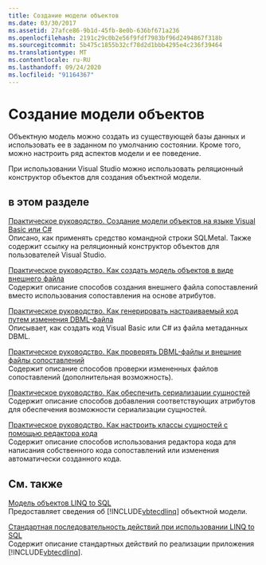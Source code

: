 ```yaml
---
title: Создание модели объектов
ms.date: 03/30/2017
ms.assetid: 27afce86-9b1d-45fb-8e0b-636bf671a236
ms.openlocfilehash: 2191c29c0b2e56f9fdf7983bf96d2494867f318b
ms.sourcegitcommit: 5b475c1855b32cf78d2d1bbb4295e4c236f39464
ms.translationtype: MT
ms.contentlocale: ru-RU
ms.lasthandoff: 09/24/2020
ms.locfileid: "91164367"
---
```

# <a name="creating-the-object-model"></a>Создание модели объектов

Объектную модель можно создать из существующей базы данных и использовать ее в заданном по умолчанию состоянии. Кроме того, можно настроить ряд аспектов модели и ее поведение.  
  
 При использовании Visual Studio можно использовать реляционный конструктор объектов для создания объектной модели.  
  
## <a name="in-this-section"></a>в этом разделе  

 [Практическое руководство. Создание модели объектов на языке Visual Basic или C#](how-to-generate-the-object-model-in-visual-basic-or-csharp.md)  
 Описано, как применять средство командной строки SQLMetal. Также содержит ссылку на реляционный конструктор объектов для пользователей Visual Studio.  
  
 [Практическое руководство. Как создать модель объектов в виде внешнего файла](how-to-generate-the-object-model-as-an-external-file.md)  
 Содержит описание способов создания внешнего файла сопоставлений вместо использования сопоставления на основе атрибутов.  
  
 [Практическое руководство. Как генерировать настраиваемый код путем изменения DBML-файла](how-to-generate-customized-code-by-modifying-a-dbml-file.md)  
 Описывает, как создать код Visual Basic или C# из файла метаданных DBML.  
  
 [Практическое руководство. Как проверять DBML-файлы и внешние файлы сопоставлений](how-to-validate-dbml-and-external-mapping-files.md)  
 Содержит описание способов проверки измененных файлов сопоставлений (дополнительная возможность).  
  
 [Практическое руководство. Как обеспечить сериализации сущностей](how-to-make-entities-serializable.md)  
 Содержит описание способов добавления соответствующих атрибутов для обеспечения возможности сериализации сущностей.  
  
 [Практическое руководство. Как настроить классы сущностей с помощью редактора кода](how-to-customize-entity-classes-by-using-the-code-editor.md)  
 Содержит описание способов использования редактора кода для написания собственного кода сопоставлений или изменения автоматически созданного кода.  
  
## <a name="related-sections"></a>См. также  

 [Модель объектов LINQ to SQL](the-linq-to-sql-object-model.md)  
 Предоставляет сведения об [!INCLUDE[vbtecdlinq](../../../../../../includes/vbtecdlinq-md.md)] объектной модели.  
  
 [Стандартная последовательность действий при использовании LINQ to SQL](typical-steps-for-using-linq-to-sql.md)  
 Содержит описание стандартных действий по реализации приложения [!INCLUDE[vbtecdlinq](../../../../../../includes/vbtecdlinq-md.md)].
